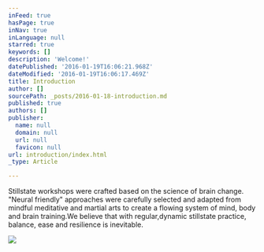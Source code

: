 ```yaml
---
inFeed: true
hasPage: true
inNav: true
inLanguage: null
starred: true
keywords: []
description: 'Welcome!'
datePublished: '2016-01-19T16:06:21.968Z'
dateModified: '2016-01-19T16:06:17.469Z'
title: Introduction
author: []
sourcePath: _posts/2016-01-18-introduction.md
published: true
authors: []
publisher:
  name: null
  domain: null
  url: null
  favicon: null
url: introduction/index.html
_type: Article

---
```

Stillstate
workshops were crafted based on the science of brain change. "Neural
friendly" approaches were carefully selected
and adapted from mindful meditative
and martial arts to create a flowing
 system of mind, body and brain training.We believe that with regular,dynamic stillstate practice, balance, ease and resilience is inevitable.

![](https://the-grid-user-content.s3-us-west-2.amazonaws.com/17726dae-8b1a-4a3f-af4b-11870f510387.jpg)